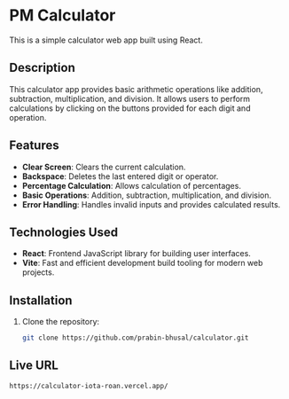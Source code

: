 # PM Calculator

This is a simple calculator web app built using React.

## Description

This calculator app provides basic arithmetic operations like addition, subtraction, multiplication, and division. It allows users to perform calculations by clicking on the buttons provided for each digit and operation.

## Features

- **Clear Screen**: Clears the current calculation.
- **Backspace**: Deletes the last entered digit or operator.
- **Percentage Calculation**: Allows calculation of percentages.
- **Basic Operations**: Addition, subtraction, multiplication, and division.
- **Error Handling**: Handles invalid inputs and provides calculated results.

## Technologies Used

- **React**: Frontend JavaScript library for building user interfaces.
- **Vite**: Fast and efficient development build tooling for modern web projects.

## Installation

1. Clone the repository:

   ```bash
   git clone https://github.com/prabin-bhusal/calculator.git


## Live URL

   ```bash
   https://calculator-iota-roan.vercel.app/
